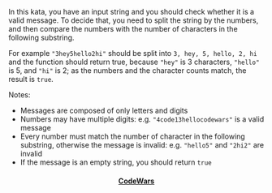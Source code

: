 In this kata, you have an input string and you should check whether it is a valid message. To decide that, you need to split the string by the numbers, and then compare the numbers with the number of characters in the following substring.

For example `"3hey5hello2hi"` should be split into `3, hey, 5, hello, 2, hi` and the function should return true, because `"hey"` is 3 characters, `"hello"` is 5, and `"hi"` is 2; as the numbers and the character counts match, the result is `true`.

Notes:

- Messages are composed of only letters and digits
- Numbers may have multiple digits: e.g. `"4code13hellocodewars"` is a valid message
- Every number must match the number of character in the following substring, otherwise the message is invalid: e.g. `"hello5"` and `"2hi2"` are invalid
- If the message is an empty string, you should return `true`

<div align="center">
    <h4><a href="https://www.codewars.com/kata/5fc7d2d2682ff3000e1a3fbc">CodeWars</a></h4>
</div>
